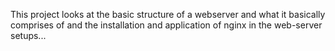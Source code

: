This project looks at the basic structure of a webserver and what it basically comprises of and the installation and application of nginx in the web-server setups...
